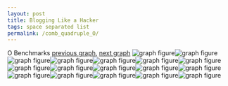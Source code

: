 ```yaml
---
layout: post
title: Blogging Like a Hacker
tags: space separated list
permalink: /comb_quadruple_O/
---
```


O Benchmarks
[previous graph](./comb_quadruple_K/), [next graph](./comb_quadruple_PDFD/)
<img src="./images/quadruple/O/O-AVL_box.png" alt="graph figure"><img src="./images/quadruple/O/O-A_box.png" alt="graph figure"><img src="./images/quadruple/O/O-CYPHERD_box.png" alt="graph figure"><img src="./images/quadruple/O/O-EGG_box.png" alt="graph figure"><img src="./images/quadruple/O/O-FACE_box.png" alt="graph figure"><img src="./images/quadruple/O/O-FLOYD_box.png" alt="graph figure"><img src="./images/quadruple/O/O-F_box.png" alt="graph figure"><img src="./images/quadruple/O/O-H_box.png" alt="graph figure"><img src="./images/quadruple/O/O-JSOND_box.png" alt="graph figure"><img src="./images/quadruple/O/O-K_box.png" alt="graph figure"><img src="./images/quadruple/O/O-O_box.png" alt="graph figure"><img src="./images/quadruple/O/O-PDFD_box.png" alt="graph figure"><img src="./images/quadruple/O/O-RB_box.png" alt="graph figure"><img src="./images/quadruple/O/O-ROD_box.png" alt="graph figure"><img src="./images/quadruple/O/O-SMATRIX_box.png" alt="graph figure"><img src="./images/quadruple/O/O-SORTD_box.png" alt="graph figure"><img src="./images/quadruple/O/O-ZB_box.png" alt="graph figure">